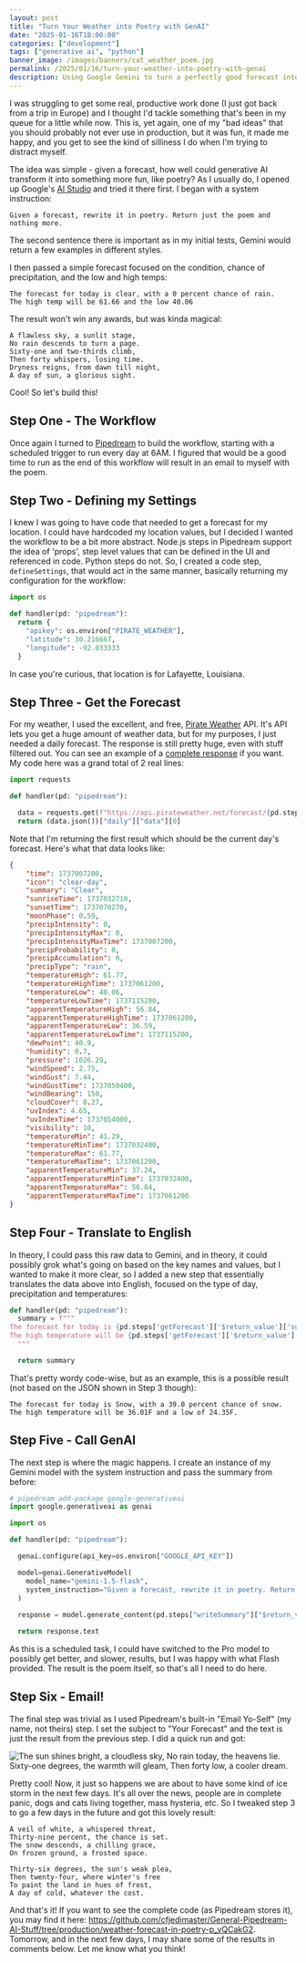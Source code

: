 ```yaml
---
layout: post
title: "Turn Your Weather into Poetry with GenAI"
date: "2025-01-16T18:00:00"
categories: ["development"]
tags: ["generative ai", "python"]
banner_image: /images/banners/cat_weather_poem.jpg
permalink: /2025/01/16/turn-your-weather-into-poetry-with-genai
description: Using Google Gemini to turn a perfectly good forecast into poetry.
---
```


I was struggling to get some real, productive work done (I just got back from a trip in Europe) and I thought I'd tackle something that's been in my queue for a little while now. This is, yet again, one of my "bad ideas" that you should probably not ever use in production, but it was fun, it made me happy, and you get to see the kind of silliness I do when I'm trying to distract myself. 

The idea was simple - given a forecast, how well could generative AI transform it into something more fun, like poetry? As I usually do, I opened up Google's [AI Studio](https://aistudio.google.com) and tried it there first. I began with a system instruction:

```
Given a forecast, rewrite it in poetry. Return just the poem and nothing more. 
```

The second sentence there is important as in my initial tests, Gemini would return a few examples in different styles. 

I then passed a simple forecast focused on the condition, chance of precipitation, and the low and high temps:

```
The forecast for today is clear, with a 0 percent chance of rain. 
The high temp will be 61.66 and the low 40.06
```

The result won't win any awards, but was kinda magical:

```
A flawless sky, a sunlit stage,
No rain descends to turn a page.
Sixty-one and two-thirds climb,
Then forty whispers, losing time.
Dryness reigns, from dawn till night,
A day of sun, a glorious sight.
```

Cool! So let's build this!

## Step One - The Workflow

Once again I turned to [Pipedream](https://pipedream.com) to build the workflow, starting with a scheduled trigger to run every day at 6AM. I figured that would be a good time to run as the end of this workflow will result in an email to myself with the poem. 

## Step Two - Defining my Settings

I knew I was going to have code that needed to get a forecast for my location. I could have hardcoded my location values, but I decided I wanted the workflow to be a bit more abstract. Node.js steps in Pipedream support the idea of 'props', step level values that can be defined in the UI and referenced in code. Python steps do not. So, I created a code step, `defineSettings`, that would act in the same manner, basically returning my configuration for the workflow:

```python
import os

def handler(pd: "pipedream"):
  return {
    "apikey": os.environ["PIRATE_WEATHER"],
    "latitude": 30.216667,
    "longitude": -92.033333 
  }
```

In case you're curious, that location is for Lafayette, Louisiana. 

## Step Three - Get the Forecast

For my weather, I used the excellent, and free, [Pirate Weather](https://pirateweather.net/en/latest/) API. It's API lets you get a huge amount of weather data, but for my purposes, I just needed a daily forecast. The response is still pretty huge, even with stuff filtered out. You can see an example of a [complete response](https://pirateweather.net/en/latest/API/#response) if you want. My code here was a grand total of 2 real lines:

```python
import requests

def handler(pd: "pipedream"):

  data = requests.get(f"https://api.pirateweather.net/forecast/{pd.steps['defineSettings']['$return_value']['apikey']}/{pd.steps['defineSettings']['$return_value']['latitude']},{pd.steps['defineSettings']['$return_value']['longitude']}?exclude=minutely,hourly,currently,alerts")
  return (data.json())["daily"]["data"][0]
```

Note that I'm returning the first result which should be the current day's forecast. Here's what that data looks like:

```json
{
	"time": 1737007200,
	"icon": "clear-day",
	"summary": "Clear",
	"sunriseTime": 1737032710,
	"sunsetTime": 1737070270,
	"moonPhase": 0.59,
	"precipIntensity": 0,
	"precipIntensityMax": 0,
	"precipIntensityMaxTime": 1737007200,
	"precipProbability": 0,
	"precipAccumulation": 0,
	"precipType": "rain",
	"temperatureHigh": 61.77,
	"temperatureHighTime": 1737061200,
	"temperatureLow": 40.06,
	"temperatureLowTime": 1737115200,
	"apparentTemperatureHigh": 56.84,
	"apparentTemperatureHighTime": 1737061200,
	"apparentTemperatureLow": 36.59,
	"apparentTemperatureLowTime": 1737115200,
	"dewPoint": 40.9,
	"humidity": 0.7,
	"pressure": 1026.29,
	"windSpeed": 2.75,
	"windGust": 7.44,
	"windGustTime": 1737050400,
	"windBearing": 150,
	"cloudCover": 0.27,
	"uvIndex": 4.65,
	"uvIndexTime": 1737054000,
	"visibility": 10,
	"temperatureMin": 41.29,
	"temperatureMinTime": 1737032400,
	"temperatureMax": 61.77,
	"temperatureMaxTime": 1737061200,
	"apparentTemperatureMin": 37.24,
	"apparentTemperatureMinTime": 1737032400,
	"apparentTemperatureMax": 56.84,
	"apparentTemperatureMaxTime": 1737061200
}
```

## Step Four - Translate to English

In theory, I could pass this raw data to Gemini, and in theory, it could possibly grok what's going on based on the key names and values, but I wanted to make it more clear, so I added a new step that essentially translates the data above into English, focused on the type of day, precipitation and temperatures:

```python
def handler(pd: "pipedream"):
  summary = f"""
The forecast for today is {pd.steps['getForecast']['$return_value']['summary']}, with a {pd.steps['getForecast']['$return_value']['precipProbability']*100} percent chance of {pd.steps['getForecast']['$return_value']['precipType']}.
The high temperature will be {pd.steps['getForecast']['$return_value']['temperatureHigh']}F and a low of {pd.steps['getForecast']['$return_value']['temperatureLow']}F.
  """

  return summary
```

That's pretty wordy code-wise, but as an example, this is a possible result (not based on the JSON shown in Step 3 though):

```
The forecast for today is Snow, with a 39.0 percent chance of snow.
The high temperature will be 36.01F and a low of 24.35F.
```

## Step Five - Call GenAI

The next step is where the magic happens. I create an instance of my Gemini model with the system instruction and pass the summary from before:

```python
# pipedream add-package google-generativeai
import google.generativeai as genai

import os 

def handler(pd: "pipedream"):

  genai.configure(api_key=os.environ["GOOGLE_API_KEY"])

  model=genai.GenerativeModel(
    model_name="gemini-1.5-flash",
    system_instruction="Given a forecast, rewrite it in poetry. Return just the poem and nothing more."
  )
  
  response = model.generate_content(pd.steps["writeSummary"]["$return_value"])

  return response.text
```

As this is a scheduled task, I could have switched to the Pro model to possibly get better, and slower, results, but I was happy with what Flash provided. The result is the poem itself, so that's all I need to do here.

## Step Six - Email!

The final step was trivial as I used Pipedream's built-in "Email Yo-Self" (my name, not theirs) step. I set the subject to "Your Forecast" and the text is just the result from the previous step. I did a quick run and got:

<p>
<img src="https://static.raymondcamden.com/images/2025/01/poem1.jpg" alt="The sun shines bright, a cloudless sky, 
No rain today, the heavens lie.
Sixty-one degrees, the warmth will gleam,
Then forty low, a cooler dream." class="imgborder imgcenter" loading="lazy">
</p>

Pretty cool! Now, it just so happens we are about to have some kind of ice storm in the next few days. It's all over the news, people are in complete panic, dogs and cats living together, mass hysteria, etc. So I tweaked step 3 to go a few days in the future and got this lovely result:

```
A veil of white, a whispered threat,
Thirty-nine percent, the chance is set.
The snow descends, a chilling grace,
On frozen ground, a frosted space.

Thirty-six degrees, the sun's weak plea,
Then twenty-four, where winter's free
To paint the land in hues of frost,
A day of cold, whatever the cost.
```

And that's it! If you want to see the complete code (as Pipedream stores it), you may find it here: <https://github.com/cfjedimaster/General-Pipedream-AI-Stuff/tree/production/weather-forecast-in-poetry-p_vQCakG2>. Tomorrow, and in the next few days, I may share some of the results in comments below. Let me know what you think!


